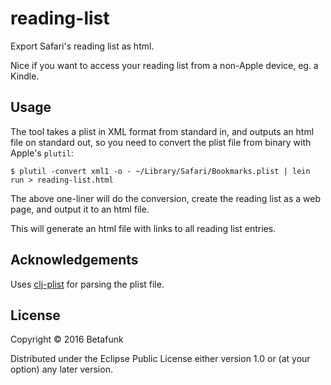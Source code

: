 # reading-list

Export Safari's reading list as html.

Nice if you want to access your reading list from a non-Apple device, eg. a Kindle.

## Usage

The tool takes a plist in XML format from standard in, and outputs an html file on standard out,
so you need to convert the plist file from binary with Apple's `plutil`:

```
$ plutil -convert xml1 -o - ~/Library/Safari/Bookmarks.plist | lein run > reading-list.html
```

The above one-liner will do the conversion, create the reading list as a web page, and output it to an html file.

This will generate an html file with links to all reading list entries.

## Acknowledgements

Uses [clj-plist](https://github.com/bdesham/clj-plist) for parsing the plist file.

## License

Copyright © 2016 Betafunk

Distributed under the Eclipse Public License either version 1.0 or (at
your option) any later version.
